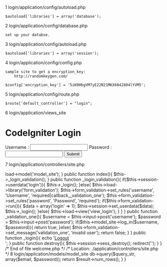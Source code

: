 1 login/application/config/autoload.php

	$autoload['libraries'] = array('database');

2 login/application/config/database.php

	set up your databse.

3 login/application/config/autoload.php

	$autoload['libraries'] = array('session');

4 login/application/config/config.php

	sample site to get a encryption_key:
		http://randomkeygen.com/

	$config['encryption_key'] = '5iK0HbgVM7yE22N21MKX6042804lYVM5';

5 login/application/config/route.php

	$route['default_controller'] = "login";

6 login/application/views_site

<!DOCTYPE html>
<html lang="en">
<head>
	<meta charset="utf-8">
	<title>CodeIgniter Login</title>
</head>
<body>

<div id="container">
	<h1>CodeIgniter Login</h1>
	<?php echo validation_errors();	?>
    <form method="POST" action="<?php echo base_url();?>">
    Username : <input type="text" name="username"> 
	Password : <input type="text" name="password">
    <input type="submit" value="Submit">
    </form>
</div>
</body>
</html>

7 login/application/controllers/site.php

<?php if ( ! defined('BASEPATH')) exit('No direct script access allowed');

class Site extends CI_Controller {

	public function Site(){
		parent::__construct();
		$this->load->model('model_site');
	}
	
	public function index(){
		$this->_login_validation();
	}
	
	public function _login_validation(){
		if($this->session->userdata('login')){
			$this->_login();
		}else{
			$this->load->library('form_validation');
			$this->form_validation->set_rules('username', 'Username', 'required|callback__validation_one');
			$this->form_validation->set_rules('password', 'Password', 'required');
			if($this->form_validation->run()){
				$data = array('login' => 1);
				$this->session->set_userdata($data);
				
				$this->_login();
			}else{
				$this->load->view('view_login');
			}
		}
	}
	
	public function _validation_one(){
		$username = $this->input->post('username');
		$password = $this->input->post('password');
	
		if($this->model_site->log_in($username, $password)){
            return true;
        }else{
            $this->form_validation->set_message('validation_one', 'invalid user');
			return false;
        }
	}
	
	public function _login(){
		echo '<a href="' . base_url() . 'site/destroy">Logout</a><br>';
	}
	
	public function destroy(){
		$this->session->sess_destroy();
		redirect('');
	}
}

/* End of file welcome.php */
/* Location: ./application/controllers/site.php */

8 login/application/models/model_site

<?php
class Model_site extends CI_Model{
	public function log_in($email, $password){
		$query_str = 'SELECT * 
					  FROM user 
					  WHERE username = ? AND password = ?';
		
		$result = $this->db->query($query_str, array($email, $password));
		
        return $result->num_rows();
    }
}
